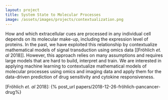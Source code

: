 ```yaml
---
layout: project
title: System State to Molecular Processes
image: /assets/images/projects/contextualization.png
---
```


 How and which extracellular cues are processed in any individual cell depends on its molecular make-up, including the expression level of proteins. In the past, we have exploited this relationship by contextualize mathematical models of signal transduction using omics data \[[Fröhlich *et. al* 2018]\]. However, this approach relies on many assumptions and requires large models that are hard to build, interpret and train. We are interested in applying machine learning to contextualize mathematical models of molecular processes using omics and imaging data and apply them for the data-driven prediction of drug sensitivity and cytokine responsiveness.

 [Fröhlich *et. al* 2018]: {% post_url papers/2018-12-26-fröhlich-pancancer-drug%}